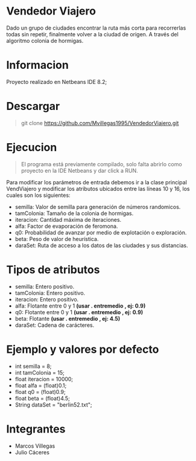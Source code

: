 # Vendedor Viajero

Dado un grupo de ciudades encontrar la ruta más corta para recorrerlas todas sin repetir, finalmente volver a la ciudad de origen. A través del algoritmo colonia de hormigas.

# Informacion

Proyecto realizado en Netbeans IDE 8.2; 

# Descargar 

> git clone https://github.com/Mvillegas1995/VendedorViajero.git

# Ejecucion 

> El programa está previamente compilado, solo falta abrirlo como proyecto en la IDE Netbeans y dar click a RUN.

Para modificar los parámetros de entrada debemos ir a la clase principal VendViajero y modificar los atributos ubicados entre las líneas 10 y 16, los cuales son los siguientes:

- semilla: Valor de semilla para generación de números randomicos.  
- tamColonia: Tamaño de la colonia de hormigas. 
- iteracion: Cantidad máxima de iteraciones.  
- alfa: Factor de evaporación de feromona.  
- q0: Probabilidad de avanzar por medio de explotación o exploración.
- beta: Peso de valor de heurística.
- daraSet: Ruta de acceso a los datos de las ciudades y sus distancias.

# Tipos de atributos

- semilla: Entero positivo.  
- tamColonia: Entero positivo.  
- iteracion: Entero positivo.  
- alfa: Flotante entre 0 y 1 **(usar . entremedio , ej: 0.9)**  
- q0: Flotante entre 0 y 1 **(usar . entremedio , ej: 0.9)**
- beta: Flotante **(usar . entremedio , ej: 4.5)**  
- daraSet: Cadena de carácteres.

# Ejemplo y valores por defecto

- int semilla = 8;
- int tamColonia = 15;
- float iteracion = 10000;
- float alfa = (float)0.1;
- float q0 = (float)0.9;
- float beta = (float)4.5;  
- String dataSet = "berlin52.txt"; 

# Integrantes

- Marcos Villegas
- Julio Cáceres

